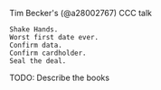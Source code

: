 Tim Becker's (@a28002767) CCC talk 

    Shake Hands.
    Worst first date ever. 
    Confirm data. 
    Confirm cardholder. 
    Seal the deal.
    
TODO: Describe the books